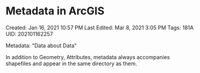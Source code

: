 # Metadata in ArcGIS

Created: Jan 16, 2021 10:57 PM
Last Edited: Mar 8, 2021 3:05 PM
Tags: 181A
UID: 202101162257

Metadata: "Data about Data"

In addition to Geometry, Attributes, metadata always accompanies shapefiles and appear in the same directory as them.